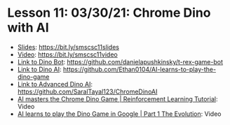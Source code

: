 # Lesson 11: 03/30/21: Chrome Dino with AI
* [Slides](https://bit.ly/smscsc11slides): https://bit.ly/smscsc11slides  
* [Video](https://bit.ly/smscsc11video):  https://bit.ly/smscsc11video
* [Link to Dino Bot](https://github.com/danielapushkinsky/t-rex-game-bot): https://github.com/danielapushkinsky/t-rex-game-bot
* [Link to Dino AI](https://github.com/Ethan0104/AI-learns-to-play-the-dino-game): https://github.com/Ethan0104/AI-learns-to-play-the-dino-game 
* [Link to Advanced Dino AI](https://github.com/SaralTayal123/ChromeDinoAI): https://github.com/SaralTayal123/ChromeDinoAI
* [AI masters the Chrome Dino Game | Reinforcement Learning Tutorial](https://www.youtube.com/watch?v=WMYG6IEgMfw): Video
* [AI learns to play the Dino Game in Google | Part 1 The Evolution](https://www.youtube.com/watch?v=Zs38KBEEBGk): Video

